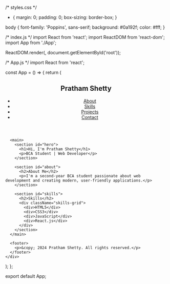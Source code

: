 <!DOCTYPE html>
<html lang="en">
<head>
    <meta charset="UTF-8">
    <meta name="viewport" content="width=device-width, initial-scale=1.0">
    <title>Pratham Shetty - Portfolio</title>
    <link rel="stylesheet" href="styles.css">
</head>
<body>
    <div id="root"></div>
    <script src="index.js"></script>
</body>
</html>

/* styles.css */
* {
    margin: 0;
    padding: 0;
    box-sizing: border-box;
}

body {
    font-family: 'Poppins', sans-serif;
    background: #0a192f;
    color: #fff;
}

/* index.js */
import React from 'react';
import ReactDOM from 'react-dom';
import App from './App';

ReactDOM.render(<App />, document.getElementById('root'));

/* App.js */
import React from 'react';

const App = () => {
  return (
    <div className="portfolio">
      <header>
        <nav>
          <h1>Pratham Shetty</h1>
          <ul>
            <li><a href="#about">About</a></li>
            <li><a href="#skills">Skills</a></li>
            <li><a href="#projects">Projects</a></li>
            <li><a href="#contact">Contact</a></li>
          </ul>
        </nav>
      </header>

      <main>
        <section id="hero">
          <h1>Hi, I'm Pratham Shetty</h1>
          <p>BCA Student | Web Developer</p>
        </section>

        <section id="about">
          <h2>About Me</h2>
          <p>I'm a second-year BCA student passionate about web development and creating modern, user-friendly applications.</p>
        </section>

        <section id="skills">
          <h2>Skills</h2>
          <div className="skills-grid">
            <div>HTML5</div>
            <div>CSS3</div>
            <div>JavaScript</div>
            <div>React.js</div>
          </div>
        </section>
      </main>

      <footer>
        <p>&copy; 2024 Pratham Shetty. All rights reserved.</p>
      </footer>
    </div>
  );
};

export default App;


